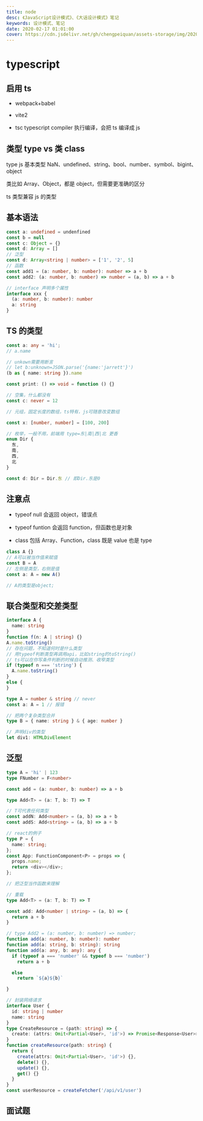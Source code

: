 ```yaml
---
title: node
desc: 《JavaScript设计模式》、《大话设计模式》笔记
keywords: 设计模式、笔记
date: 2020-02-17 01:01:00
cover: https://cdn.jsdelivr.net/gh/chengpeiquan/assets-storage/img/2020/02/1.jpg
---
```


# typescript

## 启用 ts

- webpack+babel

- vite2

- tsc typescript compiler 执行编译，会把 ts 编译成 js

## 类型 type vs 类 class

type js 基本类型 NaN、undefined、string、bool、number、symbol、bigint、object

类比如 Array、Object，都是 object，但需要更准确的区分

ts 类型兼容 js 的类型

## 基本语法

```ts
const a: undefined = undenfined
const b = null
const c: Object = {}
const d: Array = []
// 泛型
const d: Array<string | number> = ['1', '2', 5]
// 函数
const add1 = (a: number, b: number): number => a + b
const add2: (a: number, b: number) => number = (a, b) => a + b

// interface 声明多个属性
interface xxx {
  (a: number, b: number): number
  a: string
}
```

## TS 的类型

```ts
const a: any = 'hi';
// a.name

// unkown需要用断言
// let b:unknown=JSON.parse('{name:'jarrett'}')
(b as { name: string }).name

const print: () => void = function () {}

// 空集，什么都没有
const c: never = 12

// 元组，固定长度的数组，ts特有，js可随意改变数组

const x: [number, number] = [100, 200]

// 枚举，一般不用，前端用 type=东|南|西|北 更香
enum Dir {
  东,
  南,
  西,
  北
}

const d: Dir = Dir.东 // 即Dir.东是0
```

## 注意点

- typeof null 会返回 object，错误点

- typeof funtion 会返回 function，但函数也是对象

- class 包括 Array、Function，class 既是 value 也是 type

```ts
class A {}
// A可以被当作值来赋值
const B = A
// 左侧是类型，右侧是值
const a: A = new A()

// A的类型是object;
```

## 联合类型和交差类型

```ts
interface A {
  name: string
}
function f(n: A | string) {}
A.name.toString()
// 存在问题，不知道何时是什么类型
// 用typeof判断类型再调用api，比如string的toString()
// ts可以在你写条件判断的时候自动推测、收窄类型
if (typeof n === 'string') {
  A.name.toString()
}
else {
}
```

```ts
type A = number & string // never
const a: A = 1 // 报错

// 把两个复杂类型合并
type B = { name: string } & { age: number }

// 声明div的类型
let div1: HTMLDivElement
```

## 泛型

```ts
type A = 'hi' | 123
type FNumber = F<number>

const add = (a: number, b: number) => a + b

type Add<T> = (a: T, b: T) => T

// T可代表任何类型
const addN: Add<number> = (a, b) => a + b
const addS: Add<string> = (a, b) => a + b
```

```ts
// react的例子
type P = {
  name: string;
};
const App: FunctionComponent<P> = props => {
  props.name;
  return <div></div>;
};

// 把泛型当作函数来理解
```

```ts
// 重载
type Add<T> = (a: T, b: T) => T

const add: Add<number | string> = (a, b) => {
  return a + b
}

// type Add2 = (a: number, b: number) => number;
function add(a: number, b: number): number
function add(a: string, b: string): string
function add(a: any, b: any): any {
  if (typeof a === 'number' && typeof b === 'number')
    return a + b

  else
    return `${a}${b}`

}
```

```ts
// 封装网络请求
interface User {
  id: string | number
  name: string
}
type CreateResource = (path: string) => {
  create: (attrs: Omit<Partial<User>, 'id'>) => Promise<Response<User>>
}
function createResource(path: string) {
  return {
    create(attrs: Omit<Partial<User>, 'id'>) {},
    delete() {},
    update() {},
    get() {}
  }
}
const userResource = createFetcher('/api/v1/user')
```

## 面试题

<!--@include: ./FAQ.md-->
